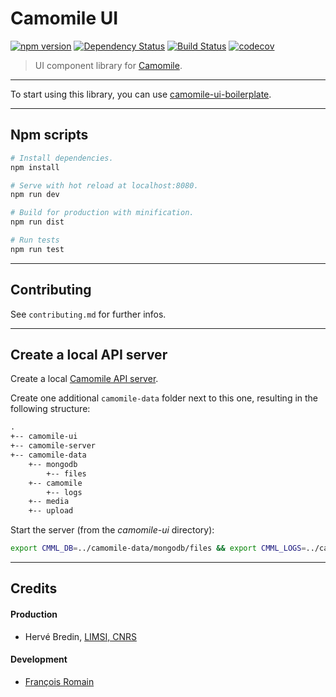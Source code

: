 # Camomile UI

[![npm version][npm-img]][npm] [![Dependency Status][dep-img]][dep]
[![Build Status][ci-img]][ci] [![codecov][codecov-img]][codecov]

[npm-img]: https://badge.fury.io/js/%40camomile%2Fcamomile-ui.svg
[npm]: https://www.npmjs.com/package/@camomile/camomile-ui
[ci-img]: https://travis-ci.org/francoisromain/camomile-ui.svg
[ci]: https://travis-ci.org/francoisromain/camomile-ui
[dep-img]: https://david-dm.org/francoisromain/camomile-ui.svg
[dep]: https://david-dm.org/francoisromain/camomile-ui
[codecov-img]: https://codecov.io/gh/francoisromain/camomile-ui/branch/master/graph/badge.svg
[codecov]: https://codecov.io/gh/francoisromain/camomile-ui

> UI component library for [Camomile](http://camomile-project.github.io/).

---

To start using this library, you can use
[camomile-ui-boilerplate](https://github.com/francoisromain/camomile-ui-boilerplate).

---

## Npm scripts

```bash
# Install dependencies.
npm install

# Serve with hot reload at localhost:8080.
npm run dev

# Build for production with minification.
npm run dist

# Run tests
npm run test
```

---

## Contributing

See `contributing.md` for further infos.

---

## Create a local API server

Create a local
[Camomile API server](https://github.com/camomile-project/camomile-server).

Create one additional `camomile-data` folder next to this one, resulting in the
following structure:

```txt
.
+-- camomile-ui
+-- camomile-server
+-- camomile-data
    +-- mongodb
        +-- files
    +-- camomile
        +-- logs
    +-- media
    +-- upload
```

Start the server (from the _camomile-ui_ directory):

```bash
export CMML_DB=../camomile-data/mongodb/files && export CMML_LOGS=../camomile-data/camomile/logs && export CMML_MEDIA=../camomile-data/media && export CMML_UPLOAD=../camomile-data/upload && export CMML_PORT=3000 && export CMML_PASSWORD=roO7p4s5wOrD && docker-compose -f ../camomile-server/docker-compose.dev.yml up --build -d
```

---

## Credits

#### Production

* Hervé Bredin, [LIMSI, CNRS](https://www.limsi.fr)

#### Development

* [François Romain](http://francoisromain.com)

